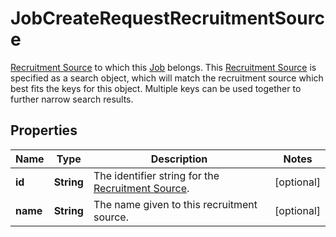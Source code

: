 

# JobCreateRequestRecruitmentSource

[Recruitment Source](https://developers.intellihr.io/docs/v1/) to which this [Job](https://developers.intellihr.io/docs/v1/) belongs. This [Recruitment Source](https://developers.intellihr.io/docs/v1/) is specified as a search object, which will match the recruitment source which best fits the keys for this object. Multiple keys can be used together to further narrow search results.

## Properties

| Name | Type | Description | Notes |
|------------ | ------------- | ------------- | -------------|
|**id** | **String** | The identifier string for the [Recruitment Source](https://developers.intellihr.io/docs/v1/). |  [optional] |
|**name** | **String** | The name given to this recruitment source. |  [optional] |



